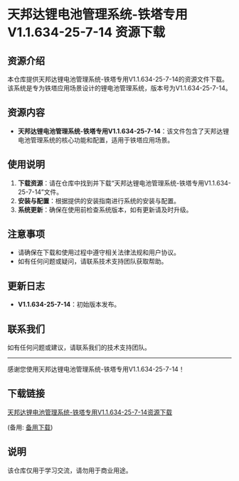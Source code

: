 # 天邦达锂电池管理系统-铁塔专用V1.1.634-25-7-14 资源下载

## 资源介绍

本仓库提供天邦达锂电池管理系统-铁塔专用V1.1.634-25-7-14的资源文件下载。该系统是专为铁塔应用场景设计的锂电池管理系统，版本号为V1.1.634-25-7-14。

## 资源内容

- **天邦达锂电池管理系统-铁塔专用V1.1.634-25-7-14**：该文件包含了天邦达锂电池管理系统的核心功能和配置，适用于铁塔应用场景。

## 使用说明

1. **下载资源**：请在仓库中找到并下载“天邦达锂电池管理系统-铁塔专用V1.1.634-25-7-14”文件。
2. **安装与配置**：根据提供的安装指南进行系统的安装与配置。
3. **系统更新**：确保在使用前检查系统版本，如有更新请及时升级。

## 注意事项

- 请确保在下载和使用过程中遵守相关法律法规和用户协议。
- 如有任何问题或疑问，请联系技术支持团队获取帮助。

## 更新日志

- **V1.1.634-25-7-14**：初始版本发布。

## 联系我们

如有任何问题或建议，请联系我们的技术支持团队。

---

感谢您使用天邦达锂电池管理系统-铁塔专用V1.1.634-25-7-14！

## 下载链接
[天邦达锂电池管理系统-铁塔专用V1.1.634-25-7-14资源下载](https://pan.quark.cn/s/324cd0919564) 

(备用: [备用下载](https://pan.baidu.com/s/1bPfGU_RlUQUOUslHus2VhA?pwd=1234))

## 说明

该仓库仅用于学习交流，请勿用于商业用途。
